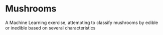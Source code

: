 # Mushrooms

A Machine Learning exercise, attempting to classify mushrooms by edible or inedible based on several characteristics
